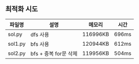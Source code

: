 ## 최적화 시도
| 파일명     | 설명               | 메모리 | 시간 |
|---------|------------------|-----|----|
| sol.py  | dfs 사용           | 116996KB | 696ms |
| sol1.py | bfs 사용           | 120944KB | 612ms |
| sol2.py | bfs + 중복 for문 삭제 | 119956KB | 504ms |